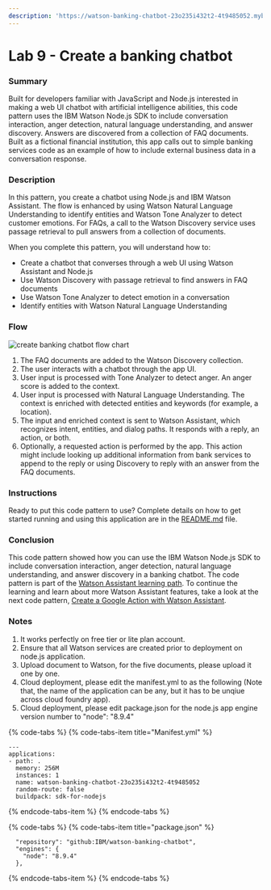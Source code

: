 ```yaml
---
description: 'https://watson-banking-chatbot-23o235i432t2-4t9485052.mybluemix.net/'
---
```


# Lab 9 - Create a banking chatbot

### Summary <a id="summary"></a>

Built for developers familiar with JavaScript and Node.js interested in making a web UI chatbot with artificial intelligence abilities, this code pattern uses the IBM Watson Node.js SDK to include conversation interaction, anger detection, natural language understanding, and answer discovery. Answers are discovered from a collection of FAQ documents. Built as a fictional financial institution, this app calls out to simple banking services code as an example of how to include external business data in a conversation response.

### Description <a id="description"></a>

In this pattern, you create a chatbot using Node.js and IBM Watson Assistant. The flow is enhanced by using Watson Natural Language Understanding to identify entities and Watson Tone Analyzer to detect customer emotions. For FAQs, a call to the Watson Discovery service uses passage retrieval to pull answers from a collection of documents.

When you complete this pattern, you will understand how to:

* Create a chatbot that converses through a web UI using Watson Assistant and Node.js
* Use Watson Discovery with passage retrieval to find answers in FAQ documents
* Use Watson Tone Analyzer to detect emotion in a conversation
* Identify entities with Watson Natural Language Understanding

### Flow <a id="flow"></a>

![create banking chatbot flow chart](https://developer.ibm.com/developer/patterns/create-cognitive-banking-chatbot/images/Create-a-banking-chatbot.png)

1. The FAQ documents are added to the Watson Discovery collection.
2. The user interacts with a chatbot through the app UI.
3. User input is processed with Tone Analyzer to detect anger. An anger score is added to the context.
4. User input is processed with Natural Language Understanding. The context is enriched with detected entities and keywords \(for example, a location\).
5. The input and enriched context is sent to Watson Assistant, which recognizes intent, entities, and dialog paths. It responds with a reply, an action, or both.
6. Optionally, a requested action is performed by the app. This action might include looking up additional information from bank services to append to the reply or using Discovery to reply with an answer from the FAQ documents.

### Instructions <a id="instructions"></a>

Ready to put this code pattern to use? Complete details on how to get started running and using this application are in the [README.md](https://github.com/IBM/watson-banking-chatbot/blob/master/README.md) file.

### Conclusion <a id="conclusion"></a>

This code pattern showed how you can use the IBM Watson Node.js SDK to include conversation interaction, anger detection, natural language understanding, and answer discovery in a banking chatbot. The code pattern is part of the [Watson Assistant learning path](https://developer.ibm.com/series/learning-path-watson-assistant/). To continue the learning and learn about more Watson Assistant features, take a look at the next code pattern, [Create a Google Action with Watson Assistant](https://developer.ibm.com/patterns/create-an-agent-for-rental-car-reservations/).

### Notes <a id="conclusion"></a>

1. It works perfectly on free tier or lite plan account.
2. Ensure that all Watson services are created prior to deployment on node.js application.
3. Upload document to Watson, for the five documents, please upload it one by one.
4. Cloud deployment, please edit the manifest.yml to as the following \(Note that, the name of the application can be any, but it has to be unqiue across cloud foundry app\).
5. Cloud deployment, please edit package.json for the node.js app engine version number to "node": "8.9.4"

{% code-tabs %}
{% code-tabs-item title="Manifest.yml" %}
```text
---
applications:
- path: .
  memory: 256M
  instances: 1
  name: watson-banking-chatbot-23o235i432t2-4t9485052
  random-route: false
  buildpack: sdk-for-nodejs
```
{% endcode-tabs-item %}
{% endcode-tabs %}

{% code-tabs %}
{% code-tabs-item title="package.json" %}
```text
  "repository": "github:IBM/watson-banking-chatbot",
  "engines": {
    "node": "8.9.4"
  },
```
{% endcode-tabs-item %}
{% endcode-tabs %}

